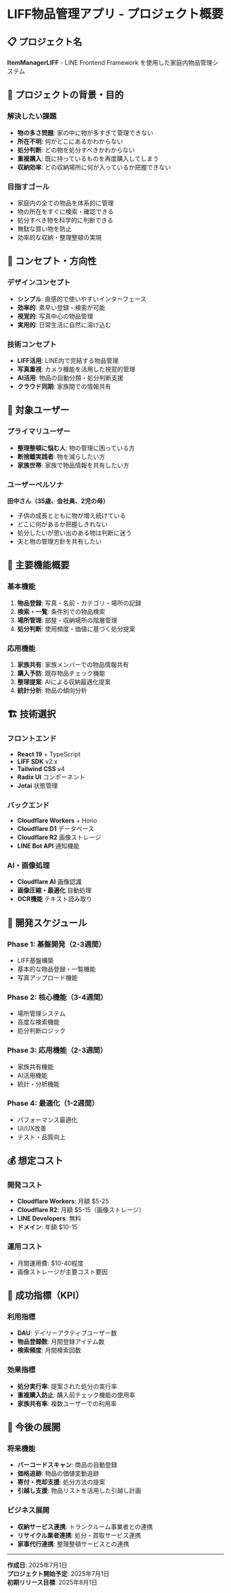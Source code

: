 # LIFF物品管理アプリ - プロジェクト概要

## 📋 プロジェクト名
**ItemManagerLIFF** - LINE Frontend Framework を使用した家庭内物品管理システム

## 🎯 プロジェクトの背景・目的

### 解決したい課題
- **物の多さ問題**: 家の中に物が多すぎて管理できない
- **所在不明**: 何がどこにあるかわからない
- **処分判断**: どの物を処分すべきかわからない
- **重複購入**: 既に持っているものを再度購入してしまう
- **収納効率**: どの収納場所に何が入っているか把握できない

### 目指すゴール
- 家庭内の全ての物品を体系的に管理
- 物の所在をすぐに検索・確認できる
- 処分すべき物を科学的に判断できる
- 無駄な買い物を防止
- 効率的な収納・整理整頓の実現

## 🎨 コンセプト・方向性

### デザインコンセプト
- **シンプル**: 直感的で使いやすいインターフェース
- **効率的**: 素早い登録・検索が可能
- **視覚的**: 写真中心の物品管理
- **実用的**: 日常生活に自然に溶け込む

### 技術コンセプト
- **LIFF活用**: LINE内で完結する物品管理
- **写真重視**: カメラ機能を活用した視覚的管理
- **AI活用**: 物品の自動分類・処分判断支援
- **クラウド同期**: 家族間での情報共有

## 📱 対象ユーザー

### プライマリユーザー
- **整理整頓に悩む人**: 物の管理に困っている方
- **断捨離実践者**: 物を減らしたい方
- **家族世帯**: 家族で物品情報を共有したい方

### ユーザーペルソナ
**田中さん（35歳、会社員、2児の母）**
- 子供の成長とともに物が増え続けている
- どこに何があるか把握しきれない
- 処分したいが思い出のある物は判断に迷う
- 夫と物の管理方針を共有したい

## 🌟 主要機能概要

### 基本機能
1. **物品登録**: 写真・名前・カテゴリ・場所の記録
2. **検索・一覧**: 条件別での物品検索
3. **場所管理**: 部屋・収納場所の階層管理
4. **処分判断**: 使用頻度・価値に基づく処分提案

### 応用機能
1. **家族共有**: 家族メンバーでの物品情報共有
2. **購入予防**: 既存物品チェック機能
3. **整理提案**: AIによる収納最適化提案
4. **統計分析**: 物品の傾向分析

## 🏗️ 技術選択

### フロントエンド
- **React 19** + TypeScript
- **LIFF SDK** v2.x
- **Tailwind CSS** v4
- **Radix UI** コンポーネント
- **Jotai** 状態管理

### バックエンド
- **Cloudflare Workers** + Hono
- **Cloudflare D1** データベース
- **Cloudflare R2** 画像ストレージ
- **LINE Bot API** 通知機能

### AI・画像処理
- **Cloudflare AI** 画像認識
- **画像圧縮・最適化** 自動処理
- **OCR機能** テキスト読み取り

## 📅 開発スケジュール

### Phase 1: 基盤開発（2-3週間）
- LIFF基盤構築
- 基本的な物品登録・一覧機能
- 写真アップロード機能

### Phase 2: 核心機能（3-4週間）
- 場所管理システム
- 高度な検索機能
- 処分判断ロジック

### Phase 3: 応用機能（2-3週間）
- 家族共有機能
- AI活用機能
- 統計・分析機能

### Phase 4: 最適化（1-2週間）
- パフォーマンス最適化
- UI/UX改善
- テスト・品質向上

## 💰 想定コスト

### 開発コスト
- **Cloudflare Workers**: 月額 $5-25
- **Cloudflare R2**: 月額 $5-15（画像ストレージ）
- **LINE Developers**: 無料
- **ドメイン**: 年額 $10-15

### 運用コスト
- 月間運用費: $10-40程度
- 画像ストレージが主要コスト要因

## 🎯 成功指標（KPI）

### 利用指標
- **DAU**: デイリーアクティブユーザー数
- **物品登録数**: 月間登録アイテム数
- **検索頻度**: 月間検索回数

### 効果指標
- **処分実行率**: 提案された処分の実行率
- **重複購入防止**: 購入前チェック機能の使用率
- **家族共有率**: 複数ユーザーでの利用率

## 🔄 今後の展開

### 将来機能
- **バーコードスキャン**: 商品の自動登録
- **価格追跡**: 物品の価値変動追跡
- **寄付・売却支援**: 処分方法の提案
- **引越し支援**: 物品リストを活用した引越し計画

### ビジネス展開
- **収納サービス連携**: トランクルーム事業者との連携
- **リサイクル業者連携**: 処分・買取サービス連携
- **家事代行連携**: 整理整頓サービスとの連携

---

**作成日**: 2025年7月1日  
**プロジェクト開始予定**: 2025年7月1日  
**初期リリース目標**: 2025年8月1日